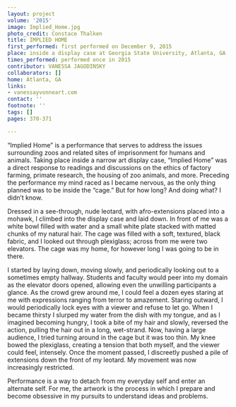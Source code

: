 ```yaml
---
layout: project
volume: '2015'
image: Implied_Home.jpg
photo_credit: Constace Thalken
title: IMPLIED HOME
first_performed: first performed on December 9, 2015
place: inside a display case at Georgia State University, Atlanta, GA
times_performed: performed once in 2015
contributor: VANESSA JAGODINSKY
collaborators: []
home: Atlanta, GA
links:
- vanessayvonneart.com
contact: ''
footnote: ''
tags: []
pages: 370-371

---
```


“Implied Home” is a performance that serves to address the issues surrounding zoos and related sites of imprisonment for humans and animals. Taking place inside a narrow art display case, “Implied Home” was a direct response to readings and discussions on the ethics of factory farming, primate research, the housing of zoo animals, and more. Preceding the performance my mind raced as I became nervous, as the only thing planned was to be inside the “cage.” But for how long? And doing what? I didn’t know.

Dressed in a see-through, nude leotard, with afro-extensions placed into a mohawk, I climbed into the display case and laid down. In front of me was a white bowl filled with water and a small white plate stacked with matted chunks of my natural hair. The cage was filled with a soft, textured, black fabric, and I looked out through plexiglass; across from me were two elevators. The cage was my home, for however long I was going to be in there.

I started by laying down, moving slowly, and periodically looking out to a sometimes empty hallway. Students and faculty would peer into my domain as the elevator doors opened, allowing even the unwilling participants a glance. As the crowd grew around me, I could feel a dozen eyes staring at me with expressions ranging from terror to amazement. Staring outward, I would periodically lock eyes with a viewer and refuse to let go. When I became thirsty I slurped my water from the dish with my tongue, and as I imagined becoming hungry, I took a bite of my hair and slowly, reversed the action, pulling the hair out in a long, wet-strand. Now, having a large audience, I tried turning around in the cage but it was too thin. My knee bowed the plexiglass, creating a tension that both myself, and the viewer could feel, intensely. Once the moment passed, I discreetly pushed a pile of extensions down the front of my leotard. My movement was now increasingly restricted.

Performance is a way to detach from my everyday self and enter an alternate self. For me, the artwork is the process in which I prepare and become obsessive in my pursuits to understand ideas and problems.
